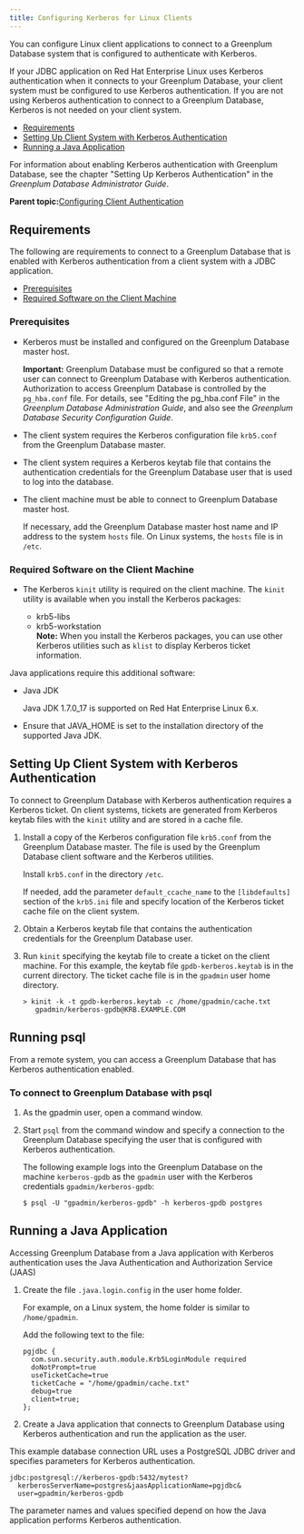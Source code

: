 ```yaml
---
title: Configuring Kerberos for Linux Clients 
---
```


You can configure Linux client applications to connect to a Greenplum Database system that is configured to authenticate with Kerberos.

If your JDBC application on Red Hat Enterprise Linux uses Kerberos authentication when it connects to your Greenplum Database, your client system must be configured to use Kerberos authentication. If you are not using Kerberos authentication to connect to a Greenplum Database, Kerberos is not needed on your client system.

-   [Requirements](#topic13)
-   [Setting Up Client System with Kerberos Authentication](#topic17)
-   [Running a Java Application](#topic18)

For information about enabling Kerberos authentication with Greenplum Database, see the chapter "Setting Up Kerberos Authentication" in the *Greenplum Database Administrator Guide*.

**Parent topic:**[Configuring Client Authentication](client_auth.html)

## <a id="topic13"></a>Requirements 

The following are requirements to connect to a Greenplum Database that is enabled with Kerberos authentication from a client system with a JDBC application.

-   [Prerequisites](#topic14)
-   [Required Software on the Client Machine](#topic15)

### <a id="topic14"></a>Prerequisites 

-   Kerberos must be installed and configured on the Greenplum Database master host.

    **Important:** Greenplum Database must be configured so that a remote user can connect to Greenplum Database with Kerberos authentication. Authorization to access Greenplum Database is controlled by the `pg_hba.conf` file. For details, see "Editing the pg\_hba.conf File" in the *Greenplum Database Administration Guide*, and also see the *Greenplum Database Security Configuration Guide*.

-   The client system requires the Kerberos configuration file `krb5.conf` from the Greenplum Database master.
-   The client system requires a Kerberos keytab file that contains the authentication credentials for the Greenplum Database user that is used to log into the database.
-   The client machine must be able to connect to Greenplum Database master host.

    If necessary, add the Greenplum Database master host name and IP address to the system `hosts` file. On Linux systems, the `hosts` file is in `/etc`.


### <a id="topic15"></a>Required Software on the Client Machine 

-   The Kerberos `kinit` utility is required on the client machine. The `kinit` utility is available when you install the Kerberos packages:

    -   krb5-libs
    -   krb5-workstation<br/>
    **Note:** When you install the Kerberos packages, you can use other Kerberos utilities such as `klist` to display Kerberos ticket information.


Java applications require this additional software:

-   Java JDK

    Java JDK 1.7.0\_17 is supported on Red Hat Enterprise Linux 6.x.

-   Ensure that JAVA\_HOME is set to the installation directory of the supported Java JDK.

## <a id="topic17"></a>Setting Up Client System with Kerberos Authentication 

To connect to Greenplum Database with Kerberos authentication requires a Kerberos ticket. On client systems, tickets are generated from Kerberos keytab files with the `kinit` utility and are stored in a cache file.

1.  Install a copy of the Kerberos configuration file `krb5.conf` from the Greenplum Database master. The file is used by the Greenplum Database client software and the Kerberos utilities.

    Install `krb5.conf` in the directory `/etc`.

    If needed, add the parameter `default_ccache_name` to the `[libdefaults]` section of the `krb5.ini` file and specify location of the Kerberos ticket cache file on the client system.

2.  Obtain a Kerberos keytab file that contains the authentication credentials for the Greenplum Database user.
3.  Run `kinit` specifying the keytab file to create a ticket on the client machine. For this example, the keytab file `gpdb-kerberos.keytab` is in the current directory. The ticket cache file is in the `gpadmin` user home directory.

    ```
    > kinit -k -t gpdb-kerberos.keytab -c /home/gpadmin/cache.txt 
       gpadmin/kerberos-gpdb@KRB.EXAMPLE.COM
    ```


## <a id="topic12"></a>Running psql 

From a remote system, you can access a Greenplum Database that has Kerberos authentication enabled.

### <a id="mh151095"></a>To connect to Greenplum Database with psql 

1.  As the gpadmin user, open a command window.
2.  Start `psql` from the command window and specify a connection to the Greenplum Database specifying the user that is configured with Kerberos authentication.

    The following example logs into the Greenplum Database on the machine `kerberos-gpdb` as the `gpadmin` user with the Kerberos credentials `gpadmin/kerberos-gpdb`:

    ```
    $ psql -U "gpadmin/kerberos-gpdb" -h kerberos-gpdb postgres
    ```


## <a id="topic18"></a>Running a Java Application 

Accessing Greenplum Database from a Java application with Kerberos authentication uses the Java Authentication and Authorization Service \(JAAS\)

1.  Create the file `.java.login.config` in the user home folder.

    For example, on a Linux system, the home folder is similar to `/home/gpadmin`.

    Add the following text to the file:

    ```
    pgjdbc {
      com.sun.security.auth.module.Krb5LoginModule required
      doNotPrompt=true
      useTicketCache=true
      ticketCache = "/home/gpadmin/cache.txt"
      debug=true
      client=true;
    };
    ```

2.  Create a Java application that connects to Greenplum Database using Kerberos authentication and run the application as the user.

This example database connection URL uses a PostgreSQL JDBC driver and specifies parameters for Kerberos authentication.

```
jdbc:postgresql://kerberos-gpdb:5432/mytest? 
  kerberosServerName=postgres&jaasApplicationName=pgjdbc& 
  user=gpadmin/kerberos-gpdb
```

The parameter names and values specified depend on how the Java application performs Kerberos authentication.

